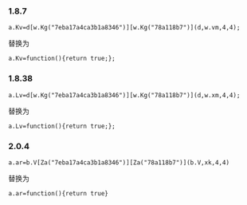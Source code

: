 ### 1.8.7
```
a.Kv=d[w.Kg("7eba17a4ca3b1a8346")][w.Kg("78a118b7")](d,w.vm,4,4);
```
替换为
```
a.Kv=function(){return true;};
```

### 1.8.38
```
a.Lv=d[w.Kg("7eba17a4ca3b1a8346")][w.Kg("78a118b7")](d,w.xm,4,4);
```
替换为
```
a.Lv=function(){return true;};
```

### 2.0.4
```
a.ar=b.V[Za("7eba17a4ca3b1a8346")][Za("78a118b7")](b.V,xk,4,4)
```
替换为
```
a.ar=function(){return true}
```
